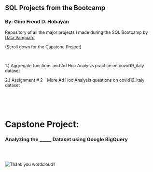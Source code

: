 ## SQL Projects from the Bootcamp 

### By: Gino Freud D. Hobayan


Repository of all the major projects I made during the SQL Bootcamp by [Data Vanguard](https://datavanguard.ph/)

(Scroll down for the Capstone Project)

<br>

1.) Aggregate functions and Ad Hoc Analysis practice on covid19_italy dataset

2.) Assignment # 2 - More Ad Hoc Analysis questions on covid19_italy dataset


<br><br><br>

# Capstone Project:

### Analyzing the _____ Dataset using Google BigQuery

<br><br>



![Thank you wordcloud1](https://github.com/Gino-Freud-Hobayan/SQL-Projects-from-Bootcamp/assets/117270964/a4aef423-bd7f-423a-a657-b40b8b25f000)
